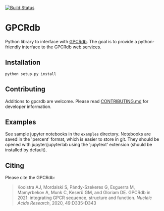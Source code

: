[![Build Status](https://travis-ci.org/sbliven/gpcrdb.svg?branch=master)](https://travis-ci.org/sbliven/gpcrdb)

# GPCRdb

Python library to interface with [GPCRdb](https://gpcrdb.org/). The goal is to
provide a python-friendly interface to the GPCRdb [web
services](https://docs.gpcrdb.org/web_services.html).


## Installation

    python setup.py install

## Contributing

Additions to gpcrdb are welcome. Please read [CONTRIBUTING.md](CONTRIBUTING.md)
for developer information.
## Examples

See sample jupyter notebooks in the `examples` directory. Notebooks are saved in
the 'percent' format, which is easier to store in git. They should be opened
with jupyter/jupyterlab using the 'jupytext' extension (should be installed by
default).

## Citing

Please cite the GPCRdb:

> Kooistra AJ, Mordalski S, Pándy-Szekeres G, Esguerra M, Mamyrbekov A, Munk C,
> Keserű GM, and Gloriam DE. GPCRdb in 2021: integrating GPCR sequence,
> structure and function. _Nucleic Acids Research_, 2020, 49:D335-D343